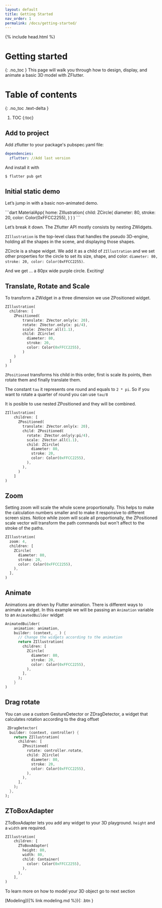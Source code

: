 ```yaml
---
layout: default
title: Getting Started
nav_order: 1
permalink: /docs/getting-started/
---
```


{% include head.html %}


# Getting started
{: .no_toc }
This page will walk you through how to design, display, and animate a basic 3D model with ZFlutter.



# Table of contents
{: .no_toc .text-delta }


1. TOC
{:toc}

## Add to project
Add zflutter to your package's pubspec.yaml file:

```yaml
dependencies:
  zflutter: //Add last version
```

And install it with 
```s
$ flutter pub get
```

## Initial static demo
Let’s jump in with a basic non-animated demo.

<div  class="code-box">
<div class="code-md" markdown="1">
```dart
MaterialApp(
  home: ZIllustration(
    child: ZCircle(    
      diameter: 80,
      stroke: 20,
      color: Color(0xFFCC2255),
    )
  )    
)
```
</div>
</div>


Let’s break it down. The Zflutter API mostly consists by nesting ZWidgets.

`ZIllustration` is the top-level class that handles the pseudo 3D-engine, holding all the shapes in the scene, and displaying those shapes. 

ZCircle is a shape widget. We add it as a child of `ZIllustration` and we set other properties for the circle to set its size, shape, and color: `diameter: 80, stroke: 20, color: Color(0xFFCC2255)`.

And we get ... a 80px wide purple circle. Exciting!


## Translate, Rotate and Scale
To transform a ZWidget in a three dimension we use ZPositioned widget.

<div  class="code-box">
<div class="code-md" markdown="1">

```dart
ZIllustration(
  children: [
    ZPositioned(
        translate: ZVector.only(x: 20),
        rotate: ZVector.only(x: pi/4),
        scale: ZVector.all(1.1),
        child: ZCircle(
          diameter: 80,
          stroke: 20,
          color: Color(0xFFCC2255),
        )
    )
  ]
)
```
</div>
</div>

`ZPositioned` transforms his child in this order, first is scale its points, then rotate them and finally translate them.

The constant `tau` it represents one round and equals to `2 * pi`. So if you want to rotate a quarter of round you can use `tau/8`

It is posible to use nested ZPositioned and they will be combined.


<div  class="code-box">
<div class="code-md" markdown="1">

```dart
ZIllustration(
    children: [
      ZPositioned(
        translate: ZVector.only(x: 20),
        child: ZPositioned(
          rotate: ZVector.only(y:pi/4),
          scale: ZVector.all(1.1),
          child: ZCircle(
            diameter: 80,
            stroke: 20,
            color: Color(0xFFCC2255),
          ),
        ),
      )
    ]
)
```
</div>

</div>


## Zoom
Setting zoom will scale the whole scene proportionally. This helps to make the calculation numbers smaller and to make it responsive to different screen sizes. Notice while zoom will scale all proportionally, the ZPositioned scale vector will transform the path commands but won't affect to the stroke of the paths.
<div  class="code-box">
<div class="code-md" markdown="1">

```dart
ZIllustration(
  zoom: 4,
  children: [
    ZCircle(
      diameter: 80,
      stroke: 20,
      color: Color(0xFFCC2255),
    ),
  ],
)
```
</div>

</div>


## Animate 
Animations are driven by Flutter animation. There is different ways to animate a widget.
In this example we will be passing an `Animation` variable to an `AnimatedBuilder` widget
<div  class="code-box">
<div class="code-md" markdown="1">

```dart
AnimatedBuilder(
    animation: animation,
    builder: (context, _ ) {
      // Change the widgets according to the animation
      return ZIllustration(
        children: [
          ZCircle(
            diameter: 80,
            stroke: 20,
            color: Color(0xFFCC2255),
          ),
        ],
      );
    }
)
```
</div>

</div>



## Drag rotate 
You can use a custom GestureDetector or ZDragDetector, a widget that calculates rotation according to the drag offset
<div  class="code-box">
<div class="code-md" markdown="1">

```dart
 ZDragDetector(
  builder: (context, controller) {
    return ZIllustration(
      children: [
        ZPositioned(
          rotate: controller.rotate,
          child: ZCircle(
            diameter: 80,
            stroke: 20,
            color: Color(0xFFCC2255),
          ),
        ),
      ],
    );
  },
);
```
</div>

</div>


## ZToBoxAdapter
ZToBoxAdapter lets you add any widget to your 3D playground.  `height` and a `width` are required.
<div  class="code-box">
<div class="code-md" markdown="1">

```dart
ZIllustration(
    children: [
      ZToBoxAdapter(
        height: 80,
        width: 80,
        child: Container(
          color: Color(0xFFCC2255),
        ),
      ),
    ],
)
```
</div>

</div>



To learn more on how to model your 3D object go to next section

[Modeling]({% link modeling.md %}){: .btn }